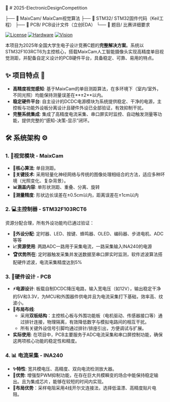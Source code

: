 🔬 # 2025-ElectronicDesignCompetition

├── 📁 MaixCam/              MaixCam视觉算法
├── 📁 STM32/                STM32固件代码（Keil工程）
├── 📁 PCB/                  PCB设计文件（立创EDA）
└── 📁 题目/                 比赛详细要求


[![License](https://img.shields.io/badge/License-MIT-blue.svg)](LICENSE)
[![Hardware](https://img.shields.io/badge/Hardware-STMF103RCT6-00979D.svg)](https://www.st.com/)
[![Vision](https://img.shields.io/badge/Vision-MaixCam-0078D7.svg)](https://maixcam.sipeed.com/)

本项目为2025年全国大学生电子设计竞赛C题的**完整解决方案**。系统以STM32F103RCT6为主控核心，搭载MaixCam人工智能摄像头实现高精度单目视觉测距，并配备自定义设计的PCB硬件平台，具备稳定、可靠、易用的特点。

## ✨ 项目特点 🚀
- **高精度视觉感知**: 基于MaixCam的单目测距算法，在多环境下（室内/室外，不同光照）均能保持测量误差在**±2**以内。
- **稳定硬件平台**: 自主设计的DCDC电源模块为系统提供稳定、干净的电源，主控板与功能外设板分离设计且硬件外设已全部验证，有效抑制干扰。
- **完整系统集成**: 集成了高精度电流采集、串口屏实时监控、自动触发测量等功能，提供完整的“感知-决策-显示”闭环。

## 🛠️ 系统架构 ⚙️
### 1. 🎥视觉模块 - MaixCam
- **🧠核心算法**: 单目测距。
- **🔧关键技术**: 采用轻量化神经网络与传统的图像处理相结合的方法，适应多种环境（光照变化、复杂背景）。
- **📊涵盖内容**: 单形状测距、重叠、分离、旋转
- **🎯测量精度**: 形状边长误差在±0.5cm以内，距离误差在±1cm以内
  
### 2. 💻主控制器 - STM32F103RCT6
资源分配合理，所有外设功能均已通过验证：
- **🔌外设分配**: 定时器、LED、按键、蜂鸣器、OLED、编码器、步进电机、ADC等等
- **📈资源使用**: 两路ADC一路用于采集电流，一路采集输入INA240的电源
- **🏆优势所在**: 定时器触发采集并发送数据至串口屏实时监测，软件滤波算法搭配硬件滤波，电流采集精度达到5%

### 3. 🔋硬件设计 - PCB
- **⚡电源设计**: 板载自制DCDC降压电路，输入宽电压（如12V），输出稳定干净的5V和3.3V，为MCU和外围器件供电并且为电流采集打下基础，效率高、纹波小。
- **📐布局布线**: 
  - 采用**双板结构**：主控核心板与外围功能板（电机驱动、传感器接口等）通过排针连接，物理隔离，有效降低数字与模拟电路间的相互干扰。
  - 所有关键外设信号引脚均通过排针/排座引出，方便调试与扩展。
- **实际使用**: 在项目中，PCB主要服务于ADC电流采集和串口屏控制功能，确保这两项核心功能的稳定性和精度。

### 4. 📊 电流采集 - INA240
- **✨特性**: 宽共模电压、高精度、双向电流检测放大器。
- **🎯优势**: 增强型PWM抑制功能，在存在巨大共模瞬变的场合中能保持稳定输出。且为集成芯片，能够在较短的时间内实现。
- **🔩布局优势**：采样电阻采用4线开尔文连接法，选择低温漂、高精度贴片电阻。
